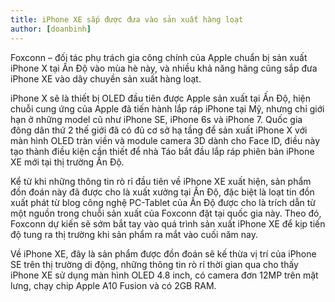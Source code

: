 ```yaml
---
title: iPhone XE sắp được đưa vào sản xuất hàng loạt
author: [doanbinh]
---
```

Foxconn – đối tác phụ trách gia công chính của Apple chuẩn bị sản xuất iPhone X tại Ấn Độ vào mùa hè này, và nhiều khả năng hãng cũng sắp đưa iPhone XE vào dây chuyền sản xuất hàng loạt.

iPhone X sẽ là thiết bị OLED đầu tiên được Apple sản xuất tại Ấn Độ, hiện chuỗi cung ứng của Apple đã tiến hành lắp ráp iPhone tại Mỹ, nhưng chỉ giới hạn ở những model cũ như iPhone SE, iPhone 6s và iPhone 7. Quốc gia đông dân thứ 2 thế giới đã có đủ cơ sở hạ tầng để sản xuất iPhone X với màn hình OLED tràn viền và module camera 3D dành cho Face ID, điều này tạo thành điều kiện cần thiết để nhà Táo bắt đầu lắp ráp phiên bản iPhone XE mới tại thị trường Ấn Độ.

Kể từ khi những thông tin rò rỉ đầu tiên về iPhone XE xuất hiện, sản phẩm đồn đoán này đã được cho là xuất xưởng tại Ấn Độ, đặc biệt là loạt tin đồn xuất phát từ blog công nghệ PC-Tablet của Ấn Độ được cho là trích dẫn từ một nguồn trong chuỗi sản xuất của Foxconn đặt tại quốc gia này. Theo đó, Foxconn dự kiến sẽ sớm bắt tay vào quá trình sản xuất iPhone XE để kịp tiến độ tung ra thị trường khi sản phẩm ra mắt vào cuối năm nay.

Về iPhone XE, đây là sản phẩm được đồn đoán sẽ kế thừa vị trí của iPhone SE trên thị trường di động, những thông tin rò rỉ thời gian qua cho thấy iPhone XE sử dụng màn hình OLED 4.8 inch, có camera đơn 12MP trên mặt lưng, chạy chip Apple A10 Fusion và có 2GB RAM.